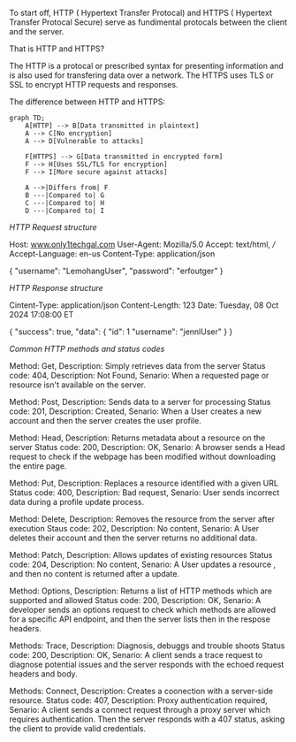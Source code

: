 To start off, HTTP ( Hypertext Transfer Protocal) and HTTPS ( Hypertext Transfer Protocal Secure) serve as fundimental protocals between the client and the server.

That is HTTP and HTTPS?

The HTTP is a protocal or prescribed syntax for presenting information and is also used for transfering data over a network.
The HTTPS uses TLS or SSL to encrypt HTTP requests and responses.

The difference between HTTP and HTTPS:

```mermaid
graph TD;
    A[HTTP] --> B[Data transmitted in plaintext]
    A --> C[No encryption]
    A --> D[Vulnerable to attacks]
    
    F[HTTPS] --> G[Data transmitted in encrypted form]
    F --> H[Uses SSL/TLS for encryption]
    F --> I[More secure against attacks]
    
    A -->|Differs from| F
    B ---|Compared to| G
    C ---|Compared to| H
    D ---|Compared to| I
```

*HTTP Request structure*

Host: www.only1techgal.com
User-Agent: Mozilla/5.0
Accept: text/html, */*
Accept-Language: en-us
Content-Type: application/json

{
    "username": "LemohangUser",
    "password": "erfoutger"
}

*HTTP Response structure*

Cintent-Type: application/json
Content-Length: 123
Date: Tuesday, 08 Oct 2024 17:08:00 ET

{
    "success": true,
    "data": {
        "id": 1
        "username": "jennlUser"
    }
}

*Common HTTP methods and status codes*

Method: Get, Description: Simply retrieves data from the server
Status code: 404, Description: Not Found, Senario: When a requested page or resource isn't available on the server.

Method: Post, Description: Sends data to a server for processing
Status code: 201, Description: Created, Senario: When a User creates a new account and then the server creates the user profile.

Method: Head, Description: Returns metadata about a resource on the server
Status code: 200, Description: OK, Senario: A browser sends a Head request to check if the webpage has been modified without downloading the entire page.

Method: Put, Description: Replaces a resource identified with a given URL
Status code: 400, Description: Bad request, Senario: User sends incorrect data during a profile update process.

Method: Delete, Description: Removes the resource from the server after execution
Staus code: 202, Description: No content, Senario: A User deletes their account and then the server returns no additional data.

Method: Patch, Description: Allows updates of existing resources
Status code: 204, Description: No content, Senario: A User updates a resource , and then no content is returned after a update.

Method: Options, Description: Returns a list of HTTP methods which are supported and allowed
Status code: 200, Description: OK, Senario: A developer sends an options request to check which methods are allowed for a specific API endpoint, and then the server lists then in the respose headers.

Methods: Trace, Description: Diagnosis, debuggs and trouble shoots
Status code: 200, Description: OK, Senario: A client sends a trace request to diagnose potential issues and the server responds with the echoed request headers and body.

Methods: Connect, Description: Creates a coonection with a server-side resource.
Status code: 407, Description: Proxy authentication required, Senario: A client sends a connect request through a proxy server which requires authentication. Then the server responds with a 407 status, asking the client to provide valid credentials.
 